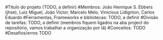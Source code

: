 #Titulo do projeto (TODO, a definir)
#Membros: João Henrique S. Ebbers (jhse), Luiz Miguel, João Victor, Marcelo Melo, Vinicious Lidignton, Carlos Eduardo
#Ferramentas, Frameworks e bibliotecas: TODO, a definir
#Divisão de tarefas: TODO, a definir (membros fiquem ligados na aba project do repositório, vamos trabalhar a organização por lá)
#Conceitos: TODO
#Desafios/erros TODO
